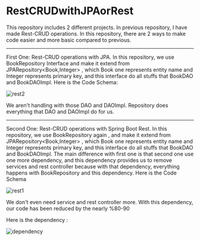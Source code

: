 # RestCRUDwithJPAorRest
 
This repository includes 2 different projects. In previous repository, I have made Rest-CRUD operations. In this repository, there are 2 ways to make code easier and more basic compared to previous.

--------------------------------------------------------------
First One:
Rest-CRUD operations with JPA. In this repository, we use BookRepository Interface  and make it extend from JPARepository<Book,Integer> , which Book one represents entity name and Integer represents primary key, and this interface do all stuffs that BookDAO and BookDAOImpl. Here is the Code Schema: 

![rest2](https://github.com/muhammedsametakgul/RestCRUDwithJPAorRest/assets/93324656/356ca1c5-abbf-46ba-93c4-59e5d3268a3d)

We aren't handling with those DAO and DAOImpl. Repository does everything that DAO and DAOImpl do for us.


----------------------------------------------------------------
Second One:
Rest-CRUD operations with Spring Boot Rest. In this repository, we use BookRepository again , and make it extend from JPARepository<Book,Integer> , which Book one represents entity name and Integer represents primary key, and this interface do all stuffs that BookDAO and BookDAOImpl. The main difference with first one is that second one use one more dependency, and this dependency provides us to remove services and rest controller because with that dependency, everything happens with BookRepository and this dependency. Here is the Code Schema

![rest1](https://github.com/muhammedsametakgul/RestCRUDwithJPAorRest/assets/93324656/c8a0601f-f774-43a5-a8c4-9eb6d3b9f48f)

We don't even need service and rest controller more. With this dependency, our code has been reduced by the nearly %80-90

Here is the dependency :

![dependency](https://github.com/muhammedsametakgul/RestCRUDwithJPAorRest/assets/93324656/201fc73e-f80c-40cd-b5c7-58275b0b3fa4)

